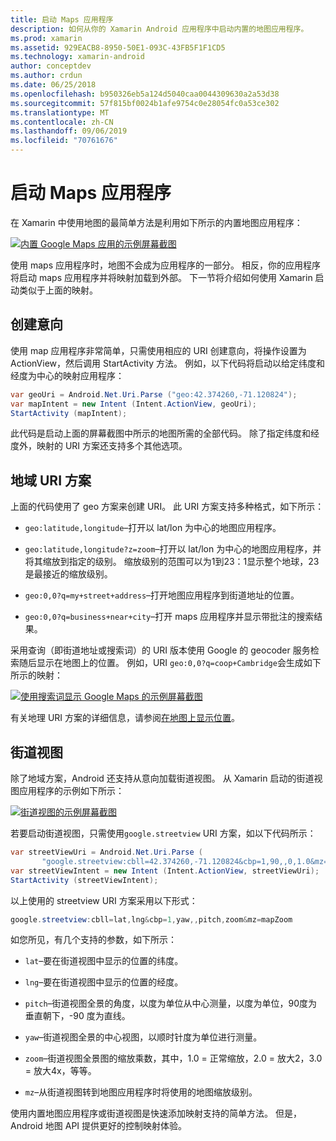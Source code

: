 ```yaml
---
title: 启动 Maps 应用程序
description: 如何从你的 Xamarin Android 应用程序中启动内置的地图应用程序。
ms.prod: xamarin
ms.assetid: 929EACB8-8950-50E1-093C-43FB5F1F1CD5
ms.technology: xamarin-android
author: conceptdev
ms.author: crdun
ms.date: 06/25/2018
ms.openlocfilehash: b950326eb5a124d5040caa0044309630a2a53d38
ms.sourcegitcommit: 57f815bf0024b1afe9754c0e28054fc0a53ce302
ms.translationtype: MT
ms.contentlocale: zh-CN
ms.lasthandoff: 09/06/2019
ms.locfileid: "70761676"
---
```

# <a name="launching-the-maps-application"></a>启动 Maps 应用程序

在 Xamarin 中使用地图的最简单方法是利用如下所示的内置地图应用程序：

[![内置 Google Maps 应用的示例屏幕截图](maps-application-images/01-mapsapplication.png)](maps-application-images/01-mapsapplication.png#lightbox)

使用 maps 应用程序时，地图不会成为应用程序的一部分。 相反，你的应用程序将启动 maps 应用程序并将映射加载到外部。 下一节将介绍如何使用 Xamarin 启动类似于上面的映射。

## <a name="creating-the-intent"></a>创建意向

使用 map 应用程序非常简单，只需使用相应的 URI 创建意向，将操作设置为 ActionView，然后调用 StartActivity 方法。 例如，以下代码将启动以给定纬度和经度为中心的映射应用程序：

```csharp
var geoUri = Android.Net.Uri.Parse ("geo:42.374260,-71.120824");
var mapIntent = new Intent (Intent.ActionView, geoUri);
StartActivity (mapIntent);
```

此代码是启动上面的屏幕截图中所示的地图所需的全部代码。 除了指定纬度和经度外，映射的 URI 方案还支持多个其他选项。

## <a name="geo-uri-scheme"></a>地域 URI 方案

上面的代码使用了 geo 方案来创建 URI。 此 URI 方案支持多种格式，如下所示：

- `geo:latitude,longitude`&ndash;打开以 lat/lon 为中心的地图应用程序。 

- `geo:latitude,longitude?z=zoom`&ndash;打开以 lat/lon 为中心的地图应用程序，并将其缩放到指定的级别。 缩放级别的范围可以为1到23：1显示整个地球，23是最接近的缩放级别。

- `geo:0,0?q=my+street+address`&ndash;打开地图应用程序到街道地址的位置。 

- `geo:0,0?q=business+near+city`&ndash;打开 maps 应用程序并显示带批注的搜索结果。 

采用查询（即街道地址或搜索词）的 URI 版本使用 Google 的 geocoder 服务检索随后显示在地图上的位置。 例如，URI `geo:0,0?q=coop+Cambridge`会生成如下所示的映射：

[![使用搜索词显示 Google Maps 的示例屏幕截图](maps-application-images/02-mapsearch.png)](maps-application-images/02-mapsearch.png#lightbox)

有关地理 URI 方案的详细信息，请参阅[在地图上显示位置](https://developer.android.com/guide/components/intents-common.html#Maps)。

## <a name="street-view"></a>街道视图

除了地域方案，Android 还支持从意向加载街道视图。 从 Xamarin 启动的街道视图应用程序的示例如下所示：

[![街道视图的示例屏幕截图](maps-application-images/03-streetview.png)](maps-application-images/03-streetview.png#lightbox)

若要启动街道视图，只需使用`google.streetview` URI 方案，如以下代码所示：

```csharp
var streetViewUri = Android.Net.Uri.Parse (
       "google.streetview:cbll=42.374260,-71.120824&cbp=1,90,,0,1.0&mz=20");  
var streetViewIntent = new Intent (Intent.ActionView, streetViewUri);  
StartActivity (streetViewIntent);
```

以上使用的 streetview URI 方案采用以下形式：

```csharp
google.streetview:cbll=lat,lng&cbp=1,yaw,,pitch,zoom&mz=mapZoom
```

如您所见，有几个支持的参数，如下所示：

- `lat`&ndash;要在街道视图中显示的位置的纬度。

- `lng`&ndash;要在街道视图中显示的位置的经度。

- `pitch`&ndash;街道视图全景的角度，以度为单位从中心测量，以度为单位，90度为垂直朝下，-90 度为直线。

- `yaw`&ndash;街道视图全景的中心视图，以顺时针度为单位进行测量。

- `zoom`&ndash;街道视图全景图的缩放乘数，其中，1.0 = 正常缩放，2.0 = 放大2，3.0 = 放大4x，等等。

- `mz`&ndash;从街道视图转到地图应用程序时将使用的地图缩放级别。

使用内置地图应用程序或街道视图是快速添加映射支持的简单方法。 但是，Android 地图 API 提供更好的控制映射体验。

